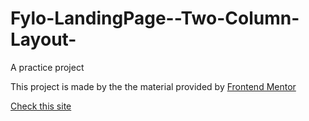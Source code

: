 # Fylo-LandingPage--Two-Column-Layout-
 A practice project

This project is made by the the material provided by [Frontend Mentor](https://www.frontendmentor.io/challenges/fylo-landing-page-with-two-column-layout-5ca5ef041e82137ec91a50f5)

[Check this site](https://fylo.glitch.me)
